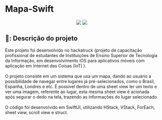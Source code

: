# Mapa-Swift
<p align="center">
    <img src="https://img.shields.io/badge/STATUS-FINALIZADOO-blue?style=for-the-badge"/>
    <img src="https://img.shields.io/github/last-commit/Samuel-045/Mapa-Swift?style=for-the-badge"/>
</p>

<h2>📝: Descrição do projeto</h2>
Este projeto foi desenvolvido no hackatruck (projeto de capacitação profissional de estudantes de Instituições de Ensino Superior de Tecnologia da Informação, em desenvolvimento iOS para aplicativos móveis com aplicação em Internet das Coisas (IoT) ).<br><br>
O projeto consiste em um sistema que usa um mapa, dando ao usuário a possibilidade de navegar entre lugares já pré-selecionados, como o Brasil, Espanha, Londres e etc. É possível dentro de uma sheet view ler um texto e ver uma imagem,
referente ao lugar, esta mesma sheet view é acionada após segurar o dedo na tela, trazendo as informações do lugar selecionado<br><br>
O código foi desenvolvido em SwiftUI, utilizando HStack, VStack, ForEach, sheet view, scroll view e struct.
